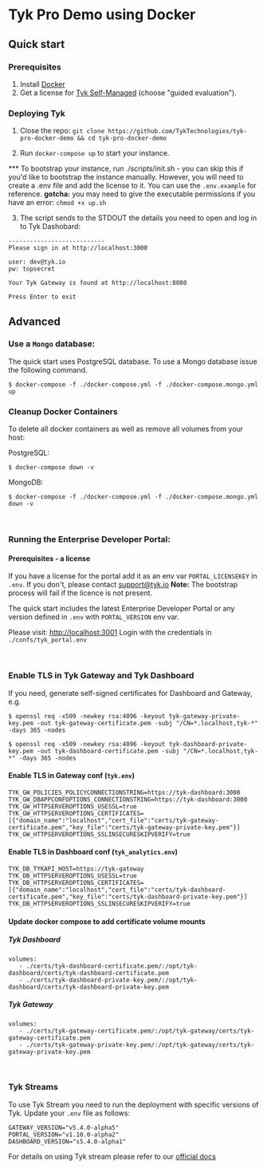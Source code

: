 # Tyk Pro Demo using Docker

## Quick start

### Prerequisites

1. Install [Docker](https://docs.docker.com/get-docker/)
2. Get a license for [Tyk Self-Managed](https://tyk.io/sign-up/) (choose "guided evaluation").


### Deploying Tyk

1. Close the repo: `git clone https://github.com/TykTechnologies/tyk-pro-docker-demo && cd tyk-pro-docker-demo`

2. Run `docker-compose up` to start your instance.

*** To bootstrap your instance, run ./scripts/init.sh - you can skip this if you'd like to bootstrap the instance manually. However, you will need to create a .env file and add the license to it. You can use the `.env.example` for reference.
**gotcha:** you may need to give the executable permissions if you have an error:
`chmod +x up.sh`

3. The script sends to the STDOUT the details you need to open and log in to Tyk Dashobard:
```
---------------------------
Please sign in at http://localhost:3000

user: dev@tyk.io
pw: topsecret

Your Tyk Gateway is found at http://localhost:8080

Press Enter to exit
```

## Advanced

### Use a `Mongo` database:

The quick start uses PostgreSQL database. To use a Mongo database issue the
following command.

```
$ docker-compose -f ./docker-compose.yml -f ./docker-compose.mongo.yml up
```

### Cleanup Docker Containers

To delete all docker containers as well as remove all volumes from your host:

PostgreSQL:

```
$ docker-compose down -v
```

MongoDB:

```
$ docker-compose -f ./docker-compose.yml -f ./docker-compose.mongo.yml down -v
```
</br>

### Running the Enterprise Developer Portal:

#### Prerequisites - a license

If you have a license for the portal add it as an env var `PORTAL_LICENSEKEY` in `.env`.
If you don't, please contact support@tyk.io
**Note:** The bootstrap process will fail if the licence is not present.


The quick start includes the latest Enterprise Developer Portal or any version defined in `.env` with `PORTAL_VERSION` env var.

Please visit: [http://localhost:3001](http://localhost:3001)
Login with the credentials in `./confs/tyk_portal.env`

</br>

### Enable TLS in Tyk Gateway and Tyk Dashboard

If you need, generate self-signed certificates for Dashboard and Gateway, e.g.

```
$ openssl req -x509 -newkey rsa:4096 -keyout tyk-gateway-private-key.pem -out tyk-gateway-certificate.pem -subj "/CN=*.localhost,tyk-*" -days 365 -nodes

$ openssl req -x509 -newkey rsa:4096 -keyout tyk-dashboard-private-key.pem -out tyk-dashboard-certificate.pem -subj "/CN=*.localhost,tyk-*" -days 365 -nodes
```

#### Enable TLS in Gateway conf (`tyk.env`)

```env
TYK_GW_POLICIES_POLICYCONNECTIONSTRING=https://tyk-dashboard:3000
TYK_GW_DBAPPCONFOPTIONS_CONNECTIONSTRING=https://tyk-dashboard:3000
TYK_GW_HTTPSERVEROPTIONS_USESSL=true
TYK_GW_HTTPSERVEROPTIONS_CERTIFICATES=[{"domain_name":"localhost","cert_file":"certs/tyk-gateway-certificate.pem","key_file":"certs/tyk-gateway-private-key.pem"}]
TYK_GW_HTTPSERVEROPTIONS_SSLINSECURESKIPVERIFY=true
```

#### Enable TLS in Dashboard conf (`tyk_analytics.env`)

```env
TYK_DB_TYKAPI_HOST=https://tyk-gateway
TYK_DB_HTTPSERVEROPTIONS_USESSL=true
TYK_DB_HTTPSERVEROPTIONS_CERTIFICATES=[{"domain_name":"localhost","cert_file":"certs/tyk-dashboard-certificate.pem","key_file":"certs/tyk-dashboard-private-key.pem"}]
TYK_DB_HTTPSERVEROPTIONS_SSLINSECURESKIPVERIFY=true
```

#### Update docker compose to add certificate volume mounts


##### Tyk Dashboard

```
volumes:
   - ./certs/tyk-dashboard-certificate.pem/:/opt/tyk-dashboard/certs/tyk-dashboard-certificate.pem
   - ./certs/tyk-dashboard-private-key.pem/:/opt/tyk-dashboard/certs/tyk-dashboard-private-key.pem
```

##### Tyk Gateway

```
volumes:
   - ./certs/tyk-gateway-certificate.pem/:/opt/tyk-gateway/certs/tyk-gateway-certificate.pem
   - ./certs/tyk-gateway-private-key.pem/:/opt/tyk-gateway/certs/tyk-gateway-private-key.pem
```

</br>

### Tyk Streams
To use Tyk Stream you need to run the deployment with specific versions of Tyk. Update your `.env` file as follows:
```env
GATEWAY_VERSION="v5.4.0-alpha5"
PORTAL_VERSION="v1.10.0-alpha2"
DASHBOARD_VERSION="s5.4.0-alpha1"
```
For details on using Tyk stream please refer to our [official docs](tyk.io/docs)

